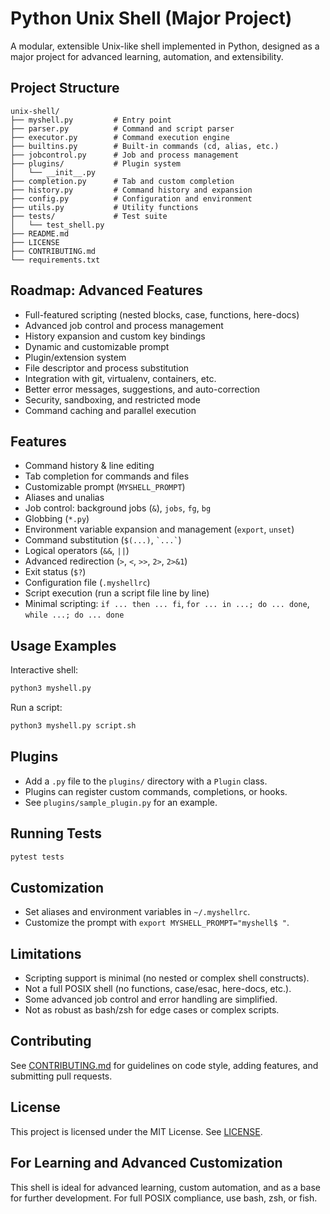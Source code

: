 # Python Unix Shell (Major Project)

A modular, extensible Unix-like shell implemented in Python, designed as a major project for advanced learning, automation, and extensibility.

## Project Structure

```
unix-shell/
├── myshell.py         # Entry point
├── parser.py          # Command and script parser
├── executor.py        # Command execution engine
├── builtins.py        # Built-in commands (cd, alias, etc.)
├── jobcontrol.py      # Job and process management
├── plugins/           # Plugin system
│   └── __init__.py
├── completion.py      # Tab and custom completion
├── history.py         # Command history and expansion
├── config.py          # Configuration and environment
├── utils.py           # Utility functions
├── tests/             # Test suite
│   └── test_shell.py
├── README.md
├── LICENSE
├── CONTRIBUTING.md
└── requirements.txt
```

## Roadmap: Advanced Features
- Full-featured scripting (nested blocks, case, functions, here-docs)
- Advanced job control and process management
- History expansion and custom key bindings
- Dynamic and customizable prompt
- Plugin/extension system
- File descriptor and process substitution
- Integration with git, virtualenv, containers, etc.
- Better error messages, suggestions, and auto-correction
- Security, sandboxing, and restricted mode
- Command caching and parallel execution

## Features
- Command history & line editing
- Tab completion for commands and files
- Customizable prompt (`MYSHELL_PROMPT`)
- Aliases and unalias
- Job control: background jobs (`&`), `jobs`, `fg`, `bg`
- Globbing (`*.py`)
- Environment variable expansion and management (`export`, `unset`)
- Command substitution (`$(...)`, `` `...` ``)
- Logical operators (`&&`, `||`)
- Advanced redirection (`>`, `<`, `>>`, `2>`, `2>&1`)
- Exit status (`$?`)
- Configuration file (`.myshellrc`)
- Script execution (run a script file line by line)
- Minimal scripting: `if ... then ... fi`, `for ... in ...; do ... done`, `while ...; do ... done`

## Usage Examples

Interactive shell:
```sh
python3 myshell.py
```

Run a script:
```sh
python3 myshell.py script.sh
```

## Plugins
- Add a `.py` file to the `plugins/` directory with a `Plugin` class.
- Plugins can register custom commands, completions, or hooks.
- See `plugins/sample_plugin.py` for an example.

## Running Tests
```sh
pytest tests
```

## Customization
- Set aliases and environment variables in `~/.myshellrc`.
- Customize the prompt with `export MYSHELL_PROMPT="myshell$ "`.

## Limitations
- Scripting support is minimal (no nested or complex shell constructs).
- Not a full POSIX shell (no functions, case/esac, here-docs, etc.).
- Some advanced job control and error handling are simplified.
- Not as robust as bash/zsh for edge cases or complex scripts.

## Contributing
See [CONTRIBUTING.md](CONTRIBUTING.md) for guidelines on code style, adding features, and submitting pull requests.

## License
This project is licensed under the MIT License. See [LICENSE](LICENSE).

## For Learning and Advanced Customization
This shell is ideal for advanced learning, custom automation, and as a base for further development. For full POSIX compliance, use bash, zsh, or fish. 